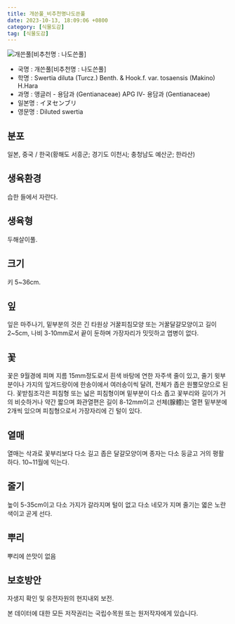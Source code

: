 ```yaml
---
title: 개쓴풀_비추천명나도쓴풀
date: 2023-10-13, 18:09:06 +0800
category: [식물도감]
tag: [식물도감]
---
```




![개쓴풀[비추천명 : 나도쓴풀]](http://www.nature.go.kr/fileUpload/plants/basic/Gentianaceae/Swertia/7641/7641_1_th2.jpg)
- 국명 : 개쓴풀[비추천명 : 나도쓴풀]
- 학명 : Swertia diluta (Turcz.) Benth. & Hook.f. var. tosaensis (Makino) H.Hara
- 과명 : 앵글러 - 용담과 (Gentianaceae) APG Ⅳ- 용담과 (Gentianaceae)
- 일본명 : イヌセンブリ
- 영문명 : Diluted swertia


## 분포
일본, 중국 / 한국(황해도 서흥군; 경기도 이천시; 충청남도 예산군; 한라산) 
## 생육환경
습한 들에서 자란다.
## 생육형
두해살이풀.
## 크기
키 5~36cm.
## 잎
잎은 마주나기, 밑부분의 것은 긴 타원상 거꿀피침모양 또는 거꿀달걀모양이고 길이 2~5cm, 나비 3-10mm로서 끝이 둔하며 가장자리가 밋밋하고 엽병이 없다.
## 꽃
꽃은 9월경에 피며 지름 15mm정도로서 흰색 바탕에 연한 자주색 줄이 있고, 줄기 윗부분이나 가지의 잎겨드랑이에 한송이에서 여러송이씩 달려, 전체가 좁은 원뿔모양으로 된다. 꽃받침조각은 피침형 또는 넓은 피침형이며 밑부분이 다소 좁고 꽃부리와 길이가 거의 비슷하거나 약간 짧으며 화관열편은 길이 8-12mm이고 선체(腺體)는 열편 밑부분에 2개씩 있으며 피침형으로서 가장자리에 긴 털이 있다.
## 열매
열매는 삭과로 꽃부리보다 다소 길고 좁은 달걀모양이며 종자는 다소 둥글고 거의 평활하다. 10~11월에 익는다. 
## 줄기
높이 5-35cm이고 다소 가지가 갈라지며 털이 없고 다소 네모가 지며 줄기는 엷은 노란색이고 곧게 선다.
## 뿌리
뿌리에 쓴맛이 없음
## 보호방안
자생지 확인 및 유전자원의 현지내외 보전.






본 데이터에 대한 모든 저작권리는 국립수목원 또는 원저작자에게 있습니다.
